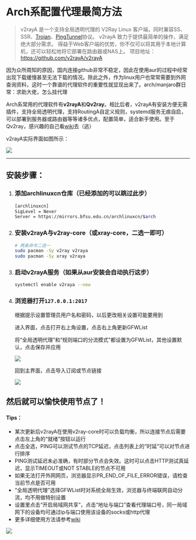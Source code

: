 # Arch系配置代理最简方法

> v2rayA 是一个支持全局透明代理的 V2Ray Linux 客户端，同时兼容SS、SSR、[Trojan](https://github.com/trojan-gfw/trojan)、[PingTunnel](https://github.com/esrrhs/pingtunnel)协议。 
> v2rayA 致力于提供最简单的操作，满足绝大部分需求。
> 得益于Web客户端的优势，你不仅可以将其用于本地计算机，还可以轻松地将它部署在路由器或NAS上。
> 项目地址：https://github.com/v2rayA/v2rayA

因为众所周知的原因，国内连接github非常不稳定，因此在使用aur的过程中经常出现下载缓慢甚至无法下载的情况。除此之外，作为linux用户也常常需要到外网查询资料，这时一个靠谱的代理软件的重要性就显现出来了。arch/manjaro群日常：求助大佬，怎么挂代理

Arch系常用的代理软件有**v2rayA**和**Qv2ray**。相比后者，v2rayA有安装方便无需插件，支持全局透明代理，支持RoutingA自定义规则，systemd服务无痕自启，可以部署到服务器或路由器等等诸多优点，配置简单，适合新手使用。至于Qv2ray，感兴趣的自己看[wiki](https://qv2ray.net/lang/zh/)去（逃）

v2rayA实际界面如图所示：

![](https://ayatale.coding.net/p/picbed/d/file/git/raw/master/14f43276d4a275f1f9378b2167e5c5cbe5e68cee4cbfa88310bea9114ead784e.png)  


****

## 安装步骤：

1. ### 添加archlinuxcn仓库（已经添加的可以跳过此步）

   ```bash
   [archlinuxcn]
   SigLevel = Never
   Server = https://mirrors.bfsu.edu.cn/archlinuxcn/$arch
   ```

2. ### 安装v2rayA与v2ray-core（或xray-core，二选一即可）

   ```bash
   # 两条命令二选一
   sudo pacman -Sy v2ray v2raya
   sudo pacman -Sy xray v2raya
   ```

3. ### 启动v2rayA服务（如果从aur安装会自动执行这步）

   ```bash
   systemctl enable v2raya --now
   ```

4. ### 浏览器打开```127.0.0.1:2017```

   根据提示设置管理员用户名和密码，以后更改相关设置可能要用到

   进入界面，点击打开右上角设置，点击右上角更新GFWList

   将“全局透明代理”和“规则端口的分流模式”都设置为GFWList，其他设置默认，点击保存并应用

   

   ![](https://gitee.com/brx86/picpool/raw/master/2021/04/30/47afd5970428841055b5f3aa22f15771.png)

   回到主界面，点击导入订阅或节点链接

   ![](https://gitee.com/brx86/picpool/raw/master/2021/04/30/2c3dd3d9df50c80d40d6c0a926d6487f.png)

## 然后就可以愉快使用节点了！

#### Tips：

- 某次更新后v2rayA在使用v2ray-core时可以负载均衡，所以连接节点后需要点击左上角的“就绪”按钮以运行
- 点击全选，PING可以测试节点的TCP延迟，点击列表上的“时延”可以对节点进行排序
- PING测试延迟未必准确，有时部分节点会失效。这时可以点击HTTP测试真延迟，显示TIMEOUT或NOT STABLE的节点不可用
- 如果无法打开外网网页，浏览器显示PR_END_OF_FILE_ERROR错误，请检查当前节点是否可用
- “全局透明代理”选择GFWList时对系统全局生效，浏览器与终端联网自动分流，均不用做特别设置
- 设置里点击“开启局域网共享”，点击“地址与端口”查看代理端口号，同一局域网下的设备均可通过ip与端口使用该设备的socks或http代理
- 更多详细使用方法请参考[wiki](https://github.com/v2rayA/v2rayA/wiki/Home_zh)

![](https://ayatale.coding.net/p/picbed/d/file/git/raw/master/14f43276d4a275f1f9378b2167e5c5cbe5e68cee4cbfa88310bea9114ead784e.png)